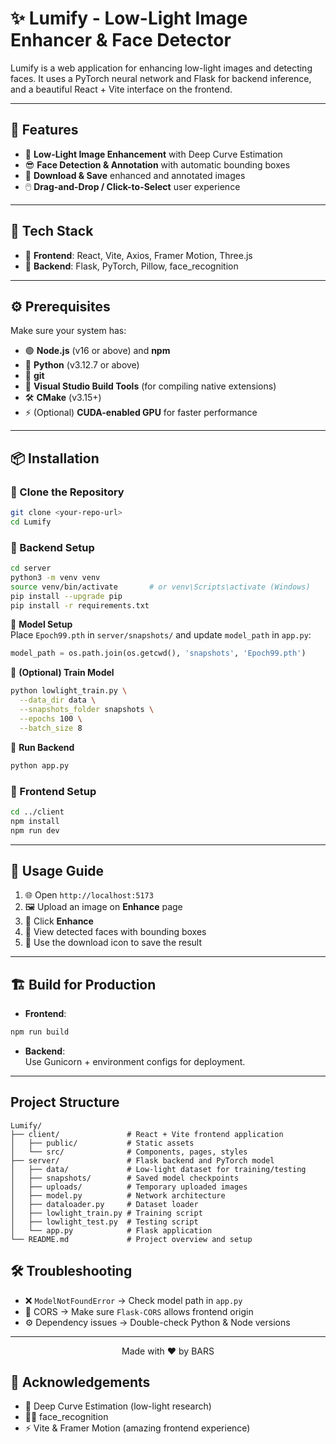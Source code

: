 # ✨ Lumify - Low-Light Image Enhancer & Face Detector

Lumify is a web application for enhancing low-light images and detecting faces. It uses a PyTorch neural network and Flask for backend inference, and a beautiful React + Vite interface on the frontend.

---

## 🚀 Features
- 🌙 **Low-Light Image Enhancement** with Deep Curve Estimation
- 😎 **Face Detection & Annotation** with automatic bounding boxes
- 💾 **Download & Save** enhanced and annotated images
- 🖱️ **Drag-and-Drop / Click-to-Select** user experience

---

## 🧰 Tech Stack
- 🎨 **Frontend**: React, Vite, Axios, Framer Motion, Three.js
- 🧠 **Backend**: Flask, PyTorch, Pillow, face_recognition

---

## ⚙️ Prerequisites
Make sure your system has:
- 🟢 **Node.js** (v16 or above) and **npm**
- 🐍 **Python** (v3.12.7 or above)
- 🧱 **git**
- 🧰 **Visual Studio Build Tools** (for compiling native extensions)
- 🛠️ **CMake** (v3.15+)
- ⚡ (Optional) **CUDA-enabled GPU** for faster performance

---

## 📦 Installation

### 📁 Clone the Repository
```bash
git clone <your-repo-url>
cd Lumify
```

### 🔧 Backend Setup
```bash
cd server
python3 -m venv venv
source venv/bin/activate       # or venv\Scripts\activate (Windows)
pip install --upgrade pip
pip install -r requirements.txt
```

🧠 **Model Setup**  
Place `Epoch99.pth` in `server/snapshots/` and update `model_path` in `app.py`:
```python
model_path = os.path.join(os.getcwd(), 'snapshots', 'Epoch99.pth')
```

🔁 **(Optional) Train Model**
```bash
python lowlight_train.py \
  --data_dir data \
  --snapshots_folder snapshots \
  --epochs 100 \
  --batch_size 8
```

🚀 **Run Backend**
```bash
python app.py
```

### 🎨 Frontend Setup
```bash
cd ../client
npm install
npm run dev
```

---

## 🧪 Usage Guide

1. 🌐 Open `http://localhost:5173`
2. 🖼️ Upload an image on **Enhance** page
3. 🧪 Click **Enhance**
4. 🧍 View detected faces with bounding boxes
5. 💾 Use the download icon to save the result

---

## 🏗️ Build for Production

- **Frontend**:  
```bash
npm run build
```

- **Backend**:  
Use Gunicorn + environment configs for deployment.

---

## Project Structure
```
Lumify/
├── client/               # React + Vite frontend application
│   ├── public/           # Static assets
│   └── src/              # Components, pages, styles
├── server/               # Flask backend and PyTorch model
│   ├── data/             # Low-light dataset for training/testing
│   ├── snapshots/        # Saved model checkpoints
│   ├── uploads/          # Temporary uploaded images
│   ├── model.py          # Network architecture
│   ├── dataloader.py     # Dataset loader
│   ├── lowlight_train.py # Training script
│   ├── lowlight_test.py  # Testing script
│   └── app.py            # Flask application
└── README.md             # Project overview and setup
```



## 🛠️ Troubleshooting

- ❌ `ModelNotFoundError` → Check model path in `app.py`
- 🚫 CORS → Make sure `Flask-CORS` allows frontend origin
- ⚙️ Dependency issues → Double-check Python & Node versions

---
<p align="center">
  Made with ❤️ by BARS</a>
</p>



## 🙏 Acknowledgements
- 🧪 Deep Curve Estimation (low-light research)
- 🧍‍♂️ face_recognition
- ⚡ Vite & Framer Motion (amazing frontend experience)
